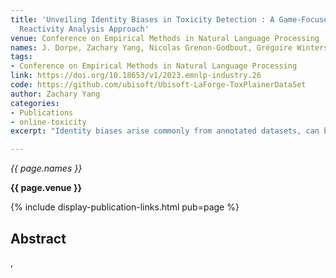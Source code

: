 ```yaml
---
title: 'Unveiling Identity Biases in Toxicity Detection : A Game-Focused Dataset and
  Reactivity Analysis Approach'
venue: Conference on Empirical Methods in Natural Language Processing
names: J. Dorpe, Zachary Yang, Nicolas Grenon-Godbout, Grégoire Winterstein
tags:
- Conference on Empirical Methods in Natural Language Processing
link: https://doi.org/10.18653/v1/2023.emnlp-industry.26
code: https://github.com/ubisoft/Ubisoft-LaForge-ToxPlainerDataSet
author: Zachary Yang
categories: 
- Publications
- online-toxicity
excerpt: "Identity biases arise commonly from annotated datasets, can be propagated in language models and can cause further harm to marginal groups. Existing bias benchmarking datasets are mainly focused on gender or racial biases and are made to pinpoint which class the model is biased towards. They also are not designed for the gaming industry, a concern for models built for toxicity detection in videogames’ chat."

---
```


*{{ page.names }}*

**{{ page.venue }}**

{% include display-publication-links.html pub=page %}

## Abstract

,
